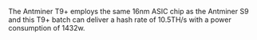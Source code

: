 The Antminer T9+ employs the same 16nm ASIC chip as the Antminer S9 and this T9+ batch can deliver a hash rate of 10.5TH/s with a power consumption of 1432w.


